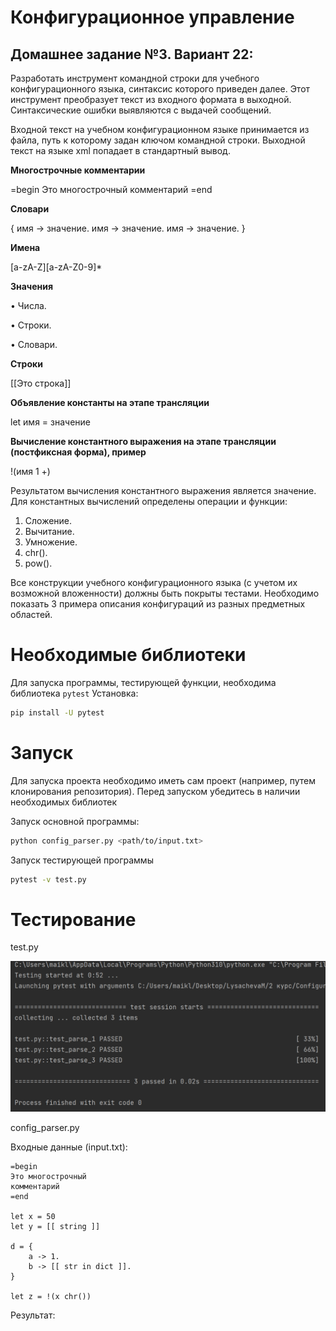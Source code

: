 # Конфигурационное управление
## Домашнее задание №3. Вариант 22:

Разработать инструмент командной строки для учебного конфигурационного языка, синтаксис которого приведен далее. 
Этот инструмент преобразует текст из входного формата в выходной.
Синтаксические ошибки выявляются с выдачей сообщений. 

Входной текст на учебном конфигурационном языке принимается из файла, путь к которому задан ключом командной строки.
Выходной текст на языке xml попадает в стандартный вывод. 

**Многострочные комментарии** 

=begin 
Это многострочный 
комментарий 
=end 

**Словари**

{
имя -> значение. 
имя -> значение. 
имя -> значение.
} 

**Имена**

[a-zA-Z][a-zA-Z0-9]* 

**Значения** 

• Числа.

• Строки. 

• Словари. 

**Строки** 

[[Это строка]] 

**Объявление константы на этапе трансляции**

let имя = значение 

**Вычисление константного выражения на этапе трансляции (постфиксная форма), пример**

!(имя 1 +) 

Результатом вычисления константного выражения является значение. 
Для константных вычислений определены операции и функции: 
1. Сложение. 
2. Вычитание. 
3. Умножение. 
4. chr(). 
5. pow().

Все конструкции учебного конфигурационного языка (с учетом их возможной вложенности) должны быть покрыты тестами.
Необходимо показать 3 примера описания конфигураций из разных предметных областей.

# Необходимые библиотеки
Для запуска программы, тестирующей функции, необходима библиотека `pytest`
Установка:
```BASH
pip install -U pytest
```

# Запуск
Для запуска проекта необходимо иметь сам проект (например, путем клонирования репозитория).
Перед запуском убедитесь в наличии необходимых библиотек

Запуск основной программы:
```Bash
python config_parser.py <path/to/input.txt>
```

Запуск тестирующей программы
```BASH
pytest -v test.py
```

# Тестирование

test.py

![img.png](png/test.png)

config_parser.py

Входные данные (input.txt):
```text
=begin
Это многострочный
комментарий
=end

let x = 50
let y = [[ string ]]

d = {
    a -> 1.
    b -> [[ str in dict ]].
}

let z = !(x chr())
```

Результат:
